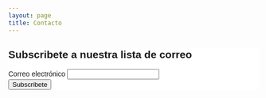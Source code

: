 ```yaml
---
layout: page
title: Contacto
---
```

<!-- Begin Mailchimp Signup Form -->
<link href="//cdn-images.mailchimp.com/embedcode/classic-10_7.css" rel="stylesheet" type="text/css">
<style type="text/css">
	#mc_embed_signup{background:#fff; clear:left; font:14px Helvetica,Arial,sans-serif; }
	/* Add your own Mailchimp form style overrides in your site stylesheet or in this style block.
	   We recommend moving this block and the preceding CSS link to the HEAD of your HTML file. */
</style>
<div id="mc_embed_signup">

<form action="https://aspnetcoremaster.us19.list-manage.com/subscribe/post?u=42b2f6f2e572d8c8e80741a46&amp;id=382d884b15" method="post" id="mc-embedded-subscribe-form" name="mc-embedded-subscribe-form" class="validate" target="_blank" novalidate>
    <div id="mc_embed_signup_scroll">
	<h2>Subscribete a nuestra lista de correo</h2>
<div class="mc-field-group">
	<label for="mce-EMAIL">Correo electrónico </label>
	<input type="email" value="" name="EMAIL" class="required email" id="mce-EMAIL">
</div>
	<div id="mce-responses" class="clear">
		<div class="response" id="mce-error-response" style="display:none"></div>
		<div class="response" id="mce-success-response" style="display:none"></div>
	</div>    <!-- real people should not fill this in and expect good things - do not remove this or risk form bot signups-->
<div style="position: absolute; left: -5000px;" aria-hidden="true">
    <input type="text" name="b_42b2f6f2e572d8c8e80741a46_382d884b15" tabindex="-1" value="">
</div>
<div class="clear">
  <input type="submit" value="Subscribete" name="subscribe" id="mc-embedded-subscribe" class="button">
</div>
    </div>
</form>
</div>

<!--End mc_embed_signup-->